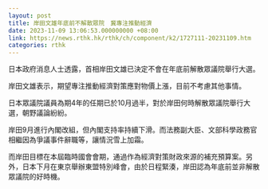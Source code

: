 ```yaml
---
layout: post
title: 岸田文雄年底前不解散眾院　冀專注推動經濟
date: 2023-11-09 13:06:53.000000000 +08:00
link: https://news.rthk.hk/rthk/ch/component/k2/1727111-20231109.htm
categories: rthk
---
```


日本政府消息人士透露，首相岸田文雄已決定不會在年底前解散眾議院舉行大選。

岸田文雄表示，期望專注推動經濟對策應對物價上漲，目前不考慮其他事情。

日本眾議院議員為期4年的任期已於10月過半，對於岸田何時解散眾議院舉行大選，朝野議論紛紛。

岸田9月進行內閣改組，但內閣支持率持續下滑。而法務副大臣、文部科學政務官相繼因為爭議事件辭職等，讓情況雪上加霜。

而岸田目標在本屆臨時國會會期，通過作為經濟對策財政來源的補充預算案。另外，日本下月在東京舉辦東盟特別峰會，由於日程緊湊，岸田認為年底前並非解散眾議院的好時機。
